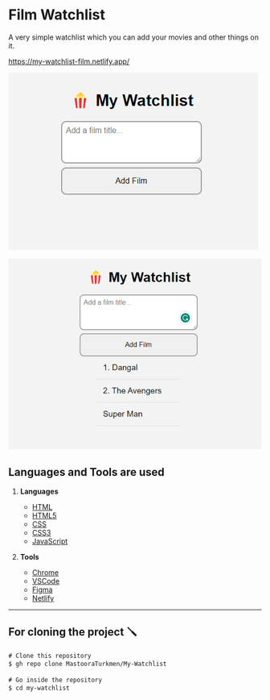 # Film Watchlist
A very simple watchlist which you can add your movies and other things on it.

https://my-watchlist-film.netlify.app/

![Alt text](./images/image.png)

![Alt text](./images/Watchlist.png)


## Languages and Tools are used

1. **Languages**

    + [HTML](https://github.com/topics/html)
    + [HTML5](https://github.com/topics/html5)
    + [CSS](https://github.com/topics/css)
    + [CSS3](https://github.com/topics/css3)
    + [JavaScript](https://github.com/topics/javascript)

2. **Tools** 

    + [Chrome](https://github.com/topics/chrome)
    + [VSCode](https://github.com/topics/vscode)
    + [Figma](https://github.com/topics/figma)
    + [Netlify](https://github.com/topics/netlify)

-----


## For cloning the project 🪛

```
# Clone this repository
$ gh repo clone MastooraTurkmen/My-Watchlist

# Go inside the repository
$ cd my-watchlist

```